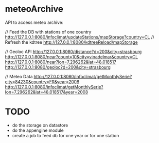 meteoArchive
============

API to access meteo archive:


// Feed the DB with stations of one country
http://127.0.0.1:8080/infoclimat/updateStations/mapStorage?country=CL
// Refresh the kdtree
http://127.0.0.1:8080/kdtreeReload/mapStorage

// Geoloc API
http://127.0.0.1:8080/distance?d=200&city=strasbourg
http://127.0.0.1:8080/near?count=10&city=vinadelmar&country=CL
http://127.0.0.1:8080/near?lon=7.296262&lat=48.018517
http://127.0.0.1:8080/geoloc?d=200&city=strasbourg

// Meteo Data
http://127.0.0.1:8080/infoclimat/getMonthlySerie?city=84230&country=FR&year=2008
http://127.0.0.1:8080/infoclimat/getMonthlySerie?lon=7.296262&lat=48.018517&year=2008




TODO
====

- do the storage on datastore
- do the appengine module
- create a job to feed db for one year or for one station
